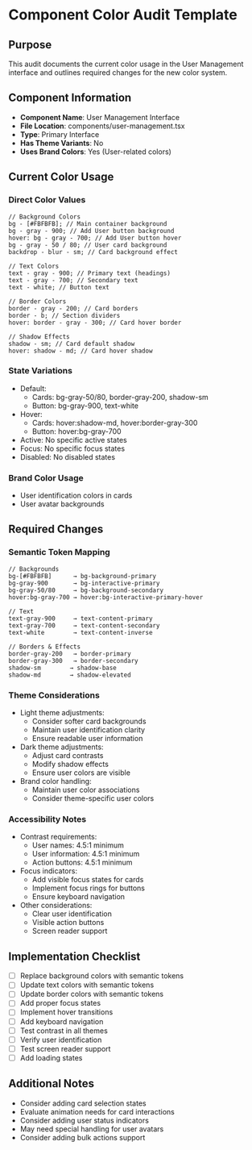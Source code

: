 # Component Color Audit Template

## Purpose

This audit documents the current color usage in the User Management interface and outlines required changes for the new color system.

## Component Information

- **Component Name**: User Management Interface
- **File Location**: components/user-management.tsx
- **Type**: Primary Interface
- **Has Theme Variants**: No
- **Uses Brand Colors**: Yes (User-related colors)

## Current Color Usage

### Direct Color Values

```tsx
// Background Colors
bg - [#FBFBFB]; // Main container background
bg - gray - 900; // Add User button background
hover: bg - gray - 700; // Add User button hover
bg - gray - 50 / 80; // User card background
backdrop - blur - sm; // Card background effect

// Text Colors
text - gray - 900; // Primary text (headings)
text - gray - 700; // Secondary text
text - white; // Button text

// Border Colors
border - gray - 200; // Card borders
border - b; // Section dividers
hover: border - gray - 300; // Card hover border

// Shadow Effects
shadow - sm; // Card default shadow
hover: shadow - md; // Card hover shadow
```

### State Variations

- Default:
  - Cards: bg-gray-50/80, border-gray-200, shadow-sm
  - Button: bg-gray-900, text-white
- Hover:
  - Cards: hover:shadow-md, hover:border-gray-300
  - Button: hover:bg-gray-700
- Active: No specific active states
- Focus: No specific focus states
- Disabled: No disabled states

### Brand Color Usage

- User identification colors in cards
- User avatar backgrounds

## Required Changes

### Semantic Token Mapping

```tsx
// Backgrounds
bg-[#FBFBFB]      → bg-background-primary
bg-gray-900       → bg-interactive-primary
bg-gray-50/80     → bg-background-secondary
hover:bg-gray-700 → hover:bg-interactive-primary-hover

// Text
text-gray-900     → text-content-primary
text-gray-700     → text-content-secondary
text-white        → text-content-inverse

// Borders & Effects
border-gray-200   → border-primary
border-gray-300   → border-secondary
shadow-sm        → shadow-base
shadow-md        → shadow-elevated
```

### Theme Considerations

- Light theme adjustments:
  - Consider softer card backgrounds
  - Maintain user identification clarity
  - Ensure readable user information
- Dark theme adjustments:
  - Adjust card contrasts
  - Modify shadow effects
  - Ensure user colors are visible
- Brand color handling:
  - Maintain user color associations
  - Consider theme-specific user colors

### Accessibility Notes

- Contrast requirements:
  - User names: 4.5:1 minimum
  - User information: 4.5:1 minimum
  - Action buttons: 4.5:1 minimum
- Focus indicators:
  - Add visible focus states for cards
  - Implement focus rings for buttons
  - Ensure keyboard navigation
- Other considerations:
  - Clear user identification
  - Visible action buttons
  - Screen reader support

## Implementation Checklist

- [ ] Replace background colors with semantic tokens
- [ ] Update text colors with semantic tokens
- [ ] Update border colors with semantic tokens
- [ ] Add proper focus states
- [ ] Implement hover transitions
- [ ] Add keyboard navigation
- [ ] Test contrast in all themes
- [ ] Verify user identification
- [ ] Test screen reader support
- [ ] Add loading states

## Additional Notes

- Consider adding card selection states
- Evaluate animation needs for card interactions
- Consider adding user status indicators
- May need special handling for user avatars
- Consider adding bulk actions support
